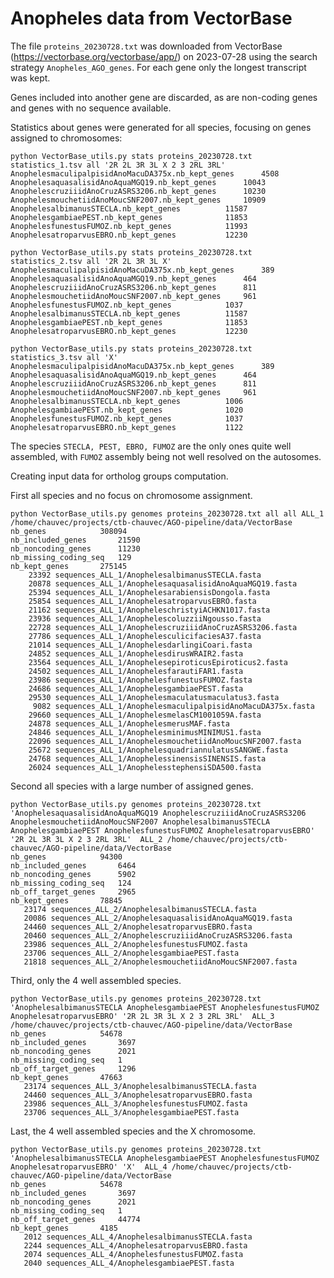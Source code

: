 # Anopheles data from VectorBase

The file `proteins_20230728.txt` was downloaded from VectorBase (https://vectorbase.org/vectorbase/app/) on 2023-07-28
using the search strategy `Anopheles_AGO_genes`. For each gene only the longest transcript was kept.

Genes included into another gene are discarded, as are non-coding genes and genes with no sequence available.

Statistics about genes were generated for all species, focusing on genes assigned to chromosomes:
```
python VectorBase_utils.py stats proteins_20230728.txt statistics_1.tsv all '2R 2L 3R 3L X 2 3 2RL 3RL'
AnophelesmaculipalpisidAnoMacuDA375x.nb_kept_genes      4508
AnophelesaquasalisidAnoAquaMGQ19.nb_kept_genes  	10043
AnophelescruziiidAnoCruzASRS3206.nb_kept_genes  	10230
AnophelesmouchetiidAnoMoucSNF2007.nb_kept_genes 	10909
AnophelesalbimanusSTECLA.nb_kept_genes			11587
AnophelesgambiaePEST.nb_kept_genes      		11853
AnophelesfunestusFUMOZ.nb_kept_genes    		11993
AnophelesatroparvusEBRO.nb_kept_genes   		12230
```

```
python VectorBase_utils.py stats proteins_20230728.txt statistics_2.tsv all '2R 2L 3R 3L X'
AnophelesmaculipalpisidAnoMacuDA375x.nb_kept_genes      389
AnophelesaquasalisidAnoAquaMGQ19.nb_kept_genes  	464
AnophelescruziiidAnoCruzASRS3206.nb_kept_genes  	811
AnophelesmouchetiidAnoMoucSNF2007.nb_kept_genes 	961
AnophelesfunestusFUMOZ.nb_kept_genes    		1037
AnophelesalbimanusSTECLA.nb_kept_genes  		11587
AnophelesgambiaePEST.nb_kept_genes      		11853
AnophelesatroparvusEBRO.nb_kept_genes   		12230
```

```
python VectorBase_utils.py stats proteins_20230728.txt statistics_3.tsv all 'X'
AnophelesmaculipalpisidAnoMacuDA375x.nb_kept_genes      389
AnophelesaquasalisidAnoAquaMGQ19.nb_kept_genes  	464
AnophelescruziiidAnoCruzASRS3206.nb_kept_genes  	811
AnophelesmouchetiidAnoMoucSNF2007.nb_kept_genes 	961
AnophelesalbimanusSTECLA.nb_kept_genes  		1006
AnophelesgambiaePEST.nb_kept_genes      		1020
AnophelesfunestusFUMOZ.nb_kept_genes    		1037
AnophelesatroparvusEBRO.nb_kept_genes   		1122
```

The species `STECLA, PEST, EBRO, FUMOZ` are the only ones quite well
assembled, with `FUMOZ` assembly being not well resolved on the
autosomes.

Creating input data for ortholog groups computation.

First all species and no focus on chromosome assignment.
```
python VectorBase_utils.py genomes proteins_20230728.txt all all ALL_1 /home/chauvec/projects/ctb-chauvec/AGO-pipeline/data/VectorBase
nb_genes        	308094
nb_included_genes       21590
nb_noncoding_genes      11230
nb_missing_coding_seq   129
nb_kept_genes   	275145
    23392 sequences_ALL_1/AnophelesalbimanusSTECLA.fasta
    20878 sequences_ALL_1/AnophelesaquasalisidAnoAquaMGQ19.fasta
    25394 sequences_ALL_1/AnophelesarabiensisDongola.fasta
    25854 sequences_ALL_1/AnophelesatroparvusEBRO.fasta
    21162 sequences_ALL_1/AnopheleschristyiACHKN1017.fasta
    23936 sequences_ALL_1/AnophelescoluzziiNgousso.fasta
    22728 sequences_ALL_1/AnophelescruziiidAnoCruzASRS3206.fasta
    27786 sequences_ALL_1/AnophelesculicifaciesA37.fasta
    21014 sequences_ALL_1/AnophelesdarlingiCoari.fasta
    24852 sequences_ALL_1/AnophelesdirusWRAIR2.fasta
    23564 sequences_ALL_1/AnophelesepiroticusEpiroticus2.fasta
    24502 sequences_ALL_1/AnophelesfarautiFAR1.fasta
    23986 sequences_ALL_1/AnophelesfunestusFUMOZ.fasta
    24686 sequences_ALL_1/AnophelesgambiaePEST.fasta
    29530 sequences_ALL_1/Anophelesmaculatusmaculatus3.fasta
     9082 sequences_ALL_1/AnophelesmaculipalpisidAnoMacuDA375x.fasta
    29660 sequences_ALL_1/AnophelesmelasCM1001059A.fasta
    24878 sequences_ALL_1/AnophelesmerusMAF.fasta
    24846 sequences_ALL_1/AnophelesminimusMINIMUS1.fasta
    22096 sequences_ALL_1/AnophelesmouchetiidAnoMoucSNF2007.fasta
    25672 sequences_ALL_1/AnophelesquadriannulatusSANGWE.fasta
    24768 sequences_ALL_1/AnophelessinensisSINENSIS.fasta
    26024 sequences_ALL_1/AnophelesstephensiSDA500.fasta
```

Second all species with a large number of assigned genes.
```
python VectorBase_utils.py genomes proteins_20230728.txt 'AnophelesaquasalisidAnoAquaMGQ19 AnophelescruziiidAnoCruzASRS3206 AnophelesmouchetiidAnoMoucSNF2007 AnophelesalbimanusSTECLA AnophelesgambiaePEST AnophelesfunestusFUMOZ AnophelesatroparvusEBRO' '2R 2L 3R 3L X 2 3 2RL 3RL'  ALL_2 /home/chauvec/projects/ctb-chauvec/AGO-pipeline/data/VectorBase
nb_genes        	94300
nb_included_genes       6464
nb_noncoding_genes      5902
nb_missing_coding_seq   124
nb_off_target_genes     2965
nb_kept_genes   	78845
   23174 sequences_ALL_2/AnophelesalbimanusSTECLA.fasta
   20086 sequences_ALL_2/AnophelesaquasalisidAnoAquaMGQ19.fasta
   24460 sequences_ALL_2/AnophelesatroparvusEBRO.fasta
   20460 sequences_ALL_2/AnophelescruziiidAnoCruzASRS3206.fasta
   23986 sequences_ALL_2/AnophelesfunestusFUMOZ.fasta
   23706 sequences_ALL_2/AnophelesgambiaePEST.fasta
   21818 sequences_ALL_2/AnophelesmouchetiidAnoMoucSNF2007.fasta
```

Third, only the 4 well assembled species.
```
python VectorBase_utils.py genomes proteins_20230728.txt 'AnophelesalbimanusSTECLA AnophelesgambiaePEST AnophelesfunestusFUMOZ AnophelesatroparvusEBRO' '2R 2L 3R 3L X 2 3 2RL 3RL'  ALL_3 /home/chauvec/projects/ctb-chauvec/AGO-pipeline/data/VectorBase
nb_genes        	54678
nb_included_genes       3697
nb_noncoding_genes      2021
nb_missing_coding_seq   1
nb_off_target_genes     1296
nb_kept_genes   	47663
   23174 sequences_ALL_3/AnophelesalbimanusSTECLA.fasta
   24460 sequences_ALL_3/AnophelesatroparvusEBRO.fasta
   23986 sequences_ALL_3/AnophelesfunestusFUMOZ.fasta
   23706 sequences_ALL_3/AnophelesgambiaePEST.fasta
```

Last, the 4 well assembled species and the X chromosome.
```
python VectorBase_utils.py genomes proteins_20230728.txt 'AnophelesalbimanusSTECLA AnophelesgambiaePEST AnophelesfunestusFUMOZ AnophelesatroparvusEBRO' 'X'  ALL_4 /home/chauvec/projects/ctb-chauvec/AGO-pipeline/data/VectorBase
nb_genes        	54678
nb_included_genes       3697
nb_noncoding_genes      2021
nb_missing_coding_seq   1
nb_off_target_genes     44774
nb_kept_genes   	4185
   2012 sequences_ALL_4/AnophelesalbimanusSTECLA.fasta
   2244 sequences_ALL_4/AnophelesatroparvusEBRO.fasta
   2074 sequences_ALL_4/AnophelesfunestusFUMOZ.fasta
   2040 sequences_ALL_4/AnophelesgambiaePEST.fasta
```
